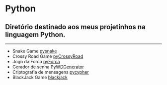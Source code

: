 # Python

## Diretório destinado aos meus projetinhos na linguagem Python.

---

* Snake Game [pysnake](https://github.com/danielns-op/Python/tree/main/pysnake)
* Crossy Road Game [pyCrossyRoad](https://github.com/danielns-op/Python/tree/main/pyCrossyRoad)
* Jogo da Forca [pyForca](https://github.com/danielns-op/Python/tree/main/Pyforca)
* Gerador de senha [PyWDGenerator](https://github.com/danielns-op/pywdgenerator)
* Criptografia de mensagens [pycypher](https://github.com/danielns-op/Python/tree/main/pycypher)
* BlackJack Game [blackjack](https://github.com/danielns-op/Python/tree/main/blackjack)

